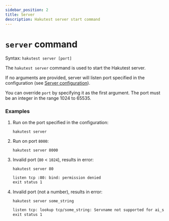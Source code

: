 ```yaml
---
sidebar_position: 2
title: Server
description: Hakutest server start command
---
```


# `server` command

Syntax: `hakutest server [port]`

The `hakutest server` command is used to start the Hakutest server.

If no arguments are provided, server will listen port specified in the configuration (see [Server configuration](/docs/configuration/server#port)).

You can override `port` by specifying it as the first argument. The port must be an integer in the range 1024 to 65535.

### Examples

1.  Run on the port specified in the configuration:

    ```shell
    hakutest server
    ```

2.  Run on port `8000`:

    ```shell
    hakutest server 8000
    ```

3.  Invalid port (`80` \< `1024`), results in error:

    ```shell
    hakutest server 80
    ```

    ```txt title='Output'
    listen tcp :80: bind: permission denied
    exit status 1
    ```

4.  Invalid port (not a number), results in error:

    ```shell
    hakutest server some_string
    ```

    ```txt title='Output'
    listen tcp: lookup tcp/some_string: Servname not supported for ai_socktype
    exit status 1
    ```
